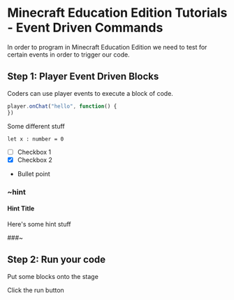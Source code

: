 # Minecraft Education Edition Tutorials - Event Driven Commands

In order to program in Minecraft Education Edition we need to test for certain events in order to trigger our code.

## Step 1: Player Event Driven Blocks

Coders can use player events to execute a block of code.

```typescript
player.onChat("hello", function() {
})
```

Some different stuff

```template
let x : number = 0
```

* [ ] Checkbox 1
* [x] Checkbox 2

* Bullet point


### ~hint

#### Hint Title
Here's some hint stuff

###~

## Step 2: Run your code
Put some blocks onto the stage


Click the run button
